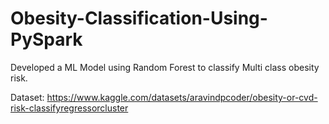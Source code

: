 # Obesity-Classification-Using-PySpark

Developed a ML Model using Random Forest to classify Multi class obesity risk.

Dataset:
https://www.kaggle.com/datasets/aravindpcoder/obesity-or-cvd-risk-classifyregressorcluster

